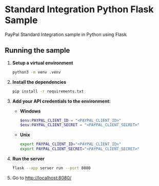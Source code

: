 # Standard Integration Python Flask Sample

PayPal Standard Integration sample in Python using Flask

## Running the sample

1. **Setup a virtual environment**

   ```sh
   python3 -m venv .venv
   ```

1. **Install the dependencies**

   ```sh
   pip install -r requirements.txt
   ```

1. **Add your API credentials to the environment:**

   - **Windows**

     ```powershell
     $env:PAYPAL_CLIENT_ID = "<PAYPAL_CLIENT_ID>"
     $env:PAYPAL_CLIENT_SECRET = "<PAYPAL_CLIENT_SECRET>"
     ```

   - **Unix**

     ```bash
     export PAYPAL_CLIENT_ID="<PAYPAL_CLIENT_ID>"
     export PAYPAL_CLIENT_SECRET="<PAYPAL_CLIENT_SECRET>"
     ```

1. **Run the server**

   ```sh
   flask --app server run --port 8080
   ```

1. Go to [http://localhost:8080/](http://localhost:8080/)